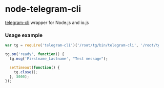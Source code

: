 # node-telegram-cli
[telegram-cli](https://github.com/vysheng/tg) wrapper for Node.js and io.js

### Usage example
```javascript
var tg = require('telegram-cli')('/root/tg/bin/telegram-cli', '/root/tg/tg-server.pub');

tg.on('ready', function() {
  tg.msg('Firstname_Lastname', "Test message");

  setTimeout(function() {
    tg.close();
  }, 3000);
});
```
